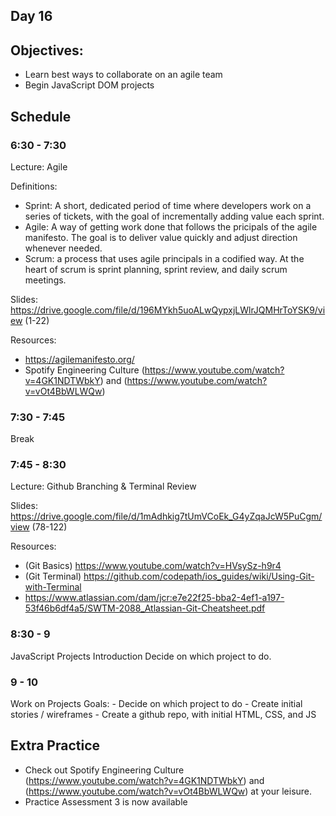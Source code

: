 ## Day 16

## Objectives:

- Learn best ways to collaborate on an agile team
- Begin JavaScript DOM projects

## Schedule

### 6:30 - 7:30

Lecture: Agile

Definitions:

- Sprint: A short, dedicated period of time where developers work on a series of tickets, with the goal of incrementally adding value each sprint.
- Agile: A way of getting work done that follows the pricipals of the agile manifesto. The goal is to deliver value quickly and adjust direction whenever needed.
- Scrum: a process that uses agile principals in a codified way. At the heart of scrum is sprint planning, sprint review, and daily scrum meetings.

Slides: https://drive.google.com/file/d/196MYkh5uoALwQypxjLWlrJQMHrToYSK9/view (1-22)

Resources:

- https://agilemanifesto.org/
- Spotify Engineering Culture (https://www.youtube.com/watch?v=4GK1NDTWbkY) and (https://www.youtube.com/watch?v=vOt4BbWLWQw)

### 7:30 - 7:45

Break

### 7:45 - 8:30

Lecture: Github Branching & Terminal Review

Slides: https://drive.google.com/file/d/1mAdhkig7tUmVCoEk_G4yZqaJcW5PuCgm/view (78-122)

Resources:

- (Git Basics) https://www.youtube.com/watch?v=HVsySz-h9r4
- (Git Terminal) https://github.com/codepath/ios_guides/wiki/Using-Git-with-Terminal
- https://www.atlassian.com/dam/jcr:e7e22f25-bba2-4ef1-a197-53f46b6df4a5/SWTM-2088_Atlassian-Git-Cheatsheet.pdf

### 8:30 - 9

JavaScript Projects Introduction
Decide on which project to do.

### 9 - 10

Work on Projects
Goals: 
    - Decide on which project to do
    - Create initial stories / wireframes
    - Create a github repo, with initial HTML, CSS, and JS 

## Extra Practice

- Check out Spotify Engineering Culture (https://www.youtube.com/watch?v=4GK1NDTWbkY) and (https://www.youtube.com/watch?v=vOt4BbWLWQw) at your leisure.
- Practice Assessment 3 is now available
